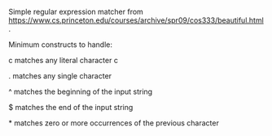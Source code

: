 Simple regular expression matcher from https://www.cs.princeton.edu/courses/archive/spr09/cos333/beautiful.html.

Minimum constructs to handle:

c matches any literal character c

. matches any single character

^ matches the beginning of the input string

$ matches the end of the input string

\* matches zero or more occurrences of the previous character
